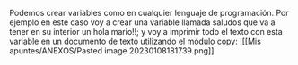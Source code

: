 Podemos crear variables como en cualquier lenguaje de programación. Por ejemplo en este caso voy a crear una variable llamada saludos que va a tener en su interior un hola mario!!; y voy a imprimir todo el texto con esta variable en un documento de texto utilizando el módulo copy:
![[Mis apuntes/ANEXOS/Pasted image 20230108181739.png]]
